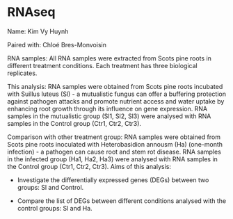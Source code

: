 # RNAseq

Name: Kim Vy Huynh

Paired with: Chloé Bres-Monvoisin 

RNA samples: All RNA samples were extracted from Scots pine roots in different treatment conditions. Each treatment has three biological replicates.

This analysis: RNA samples were obtained from Scots pine roots incubated with Suillus luteus (Sl) - a mutualistic fungus can offer a buffering protection against pathogen attacks and promote nutrient access and water uptake by enhancing root growth through its influence on gene expression. RNA samples in the mutualistic group (Sl1, Sl2, Sl3) were analysed with RNA samples in the Control group (Ctr1, Ctr2, Ctr3).

Comparison with other treatment group: RNA samples were obtained from Scots pine roots inoculated with Heterobasidion annousm (Ha) (one-month infection) - a pathogen can cause root and stem rot disease. RNA samples in the infected group (Ha1, Ha2, Ha3) were analysed with RNA samples in the Control group (Ctr1, Ctr2, Ctr3).
Aims of this analysis:

- Investigate the differentially expressed genes (DEGs) between two groups: Sl and Control.

- Compare the list of DEGs between different conditions analysed with the control groups: Sl and Ha.
